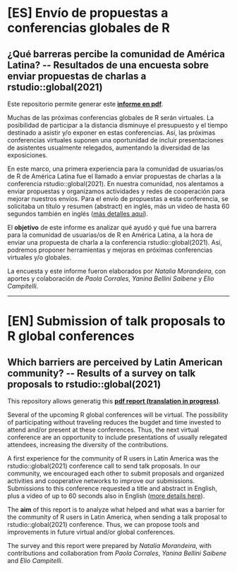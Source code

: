 # [ES] Envío de propuestas a conferencias globales de R
## ¿Qué barreras percibe la comunidad de América Latina? -- Resultados de una encuesta sobre enviar propuestas de charlas a rstudio::global(2021)

Este repositorio permite generar este [**informe en pdf**](https://github.com/nmorandeira/encuesta_LatinR/blob/master/encuesta_RStudioConf.pdf).

Muchas de las próximas conferencias globales de R serán virtuales. La posibilidad de participar a la distancia disminuye el presupuesto y el tiempo destinado a asistir y/o exponer en estas conferencias. Así, las próximas conferencias virtuales suponen una oportunidad de incluir presentaciones de asistentes usualmente relegados, aumentando la diversidad de las exposiciones.

En este marco, una primera experiencia para la comunidad de usuarias/os de R de América Latina fue el llamado a enviar propuestas de charlas a la conferencia rstudio::global(2021). En nuestra comunidad, nos alentamos a enviar propuestas y organizamos actividades y redes de cooperación para mejorar nuestros envíos. Para el  envío de propuestas a esta conferencia, se solicitaba un título y resumen (abstract) en inglés, más un video de hasta 60 segundos también en inglés ([más detalles aquí](https://blog.rstudio.com/2020/07/17/rstudio-global-call-for-talks/)).

El **objetivo** de este informe es analizar qué ayudó y qué fue una barrera para la comunidad de usuarias/os de R en América Latina, a la hora de enviar una propuesta de charla a la conferencia rstudio::global(2021). Así, podremos proponer herramientas y mejoras en próximas conferencias virtuales y/o globales.

La encuesta y este informe fueron elaborados por *Natalia Morandeira*, con aportes y colaboración de *Paola Corrales*, *Yanina Bellini Saibene* y *Elio Campitelli*.


-------------

# [EN] Submission of talk proposals to R global conferences
## Which barriers are perceived by Latin American community? -- Results of a survey on talk proposals to rstudio::global(2021)

This repository allows generatig this [**pdf report (translation in progress)**](https://github.com/nmorandeira/encuesta_LatinR/blob/master/survey_RStudioConf.pdf).

Several of the upcoming R global conferences will be virtual. The possibility of participating without traveling reduces the bugdet and time invested to attend and/or present at these conferences. Thus, the next virtual conference are an opportunity to include presentations of usually relegated attendees, increasing the diversity of the contributions.

A first experience for the community of R users in Latin America was the rstudio::global(2021) conference call to send talk proposals. In our community, we encouraged each other to submit proposals and organized activities and cooperative networks to improve our submissions. Submissions to this conference requested a title and abstract in English, plus a video of up to 60 seconds also in English ([more details here](https://blog.rstudio.com/2020/07/17/rstudio-global-call-for-talks/)).

The **aim** of this report is to analyze what helped and what was a barrier for the community of R users in Latin America, when sending a talk proposal to rstudio::global(2021) conference. Thus, we can propose tools and improvements in future virtual and/or global conferences.

The survey and this report were prepared by *Natalia Morandeira*, with contributions and collaboration from *Paola Corrales*, *Yanina Bellini Saibene* and *Elio Campitelli*.
